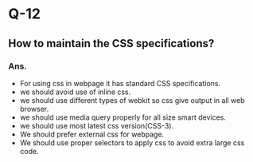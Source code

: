 # Q-12
## How to maintain the CSS specifications?
### Ans.
- For using css in webpage it has standard CSS specifications.
- we should avoid use of inline css.
- we should use different types of webkit so css give output in all web browser.
- we should use media query properly for all size smart devices.
- we should use most latest css version(CSS-3).
- We should prefer external css for webpage.
- We should use proper selectors to apply css to avoid extra large css code.